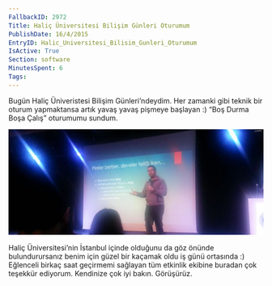 ```yaml
---
FallbackID: 2972
Title: Haliç Üniversitesi Bilişim Günleri Oturumum
PublishDate: 16/4/2015
EntryID: Halic_Universitesi_Bilisim_Gunleri_Oturumum
IsActive: True
Section: software
MinutesSpent: 6
Tags: 
---
```

Bugün Haliç Üniveristesi Bilişim Günleri’ndeydim. Her zamanki gibi teknik bir oturum yapmaktansa artık yavaş yavaş pişmeye başlayan :) “Boş Durma Boşa Çalış” oturumumu sundum. 

![](media/Halic_Universitesi_Bilisim_Gunleri_Oturumum/halic.jpg)

Haliç Üniversitesi’nin İstanbul içinde olduğunu da göz önünde bulundurursanız benim için güzel bir kaçamak oldu iş günü ortasında :) Eğlenceli birkaç saat geçirmemi sağlayan tüm etkinlik ekibine buradan çok teşekkür ediyorum. Kendinize çok iyi bakın. Görüşürüz.
